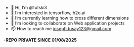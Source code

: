 - 👋 Hi, I’m @tutski3
- 👀 I’m interested in tensorflow, h2o.ai
- 🌱 I’m currently learning how to cross different dimensions
- 💞️ I’m looking to collaborate on Web application projects
- 📫 How to reach me [joseph.tusay123@gmail.com](url)

**-REPO PRIVATE SINCE 01/08/2025**

<!---
tutski3/tutski3 is a ✨ special ✨ repository because its `README.md` (this file) appears on your GitHub profile.
You can click the Preview link to take a look at your changes.
--->
